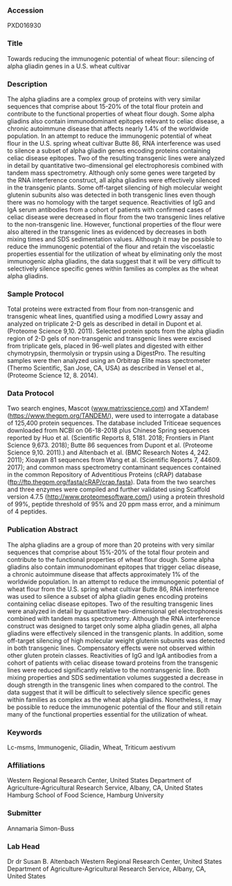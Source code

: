 ### Accession
PXD016930

### Title
Towards reducing the immunogenic potential of wheat flour: silencing of alpha gliadin genes in a U.S. wheat cultivar

### Description
The alpha gliadins are a complex group of proteins with very similar sequences that comprise about 15-20% of the total flour protein and contribute to the functional properties of wheat flour dough.  Some alpha gliadins also contain immunodominant epitopes relevant to celiac disease, a chronic autoimmune disease that affects nearly 1.4% of the worldwide population. In an attempt to reduce the immunogenic potential of wheat flour in the U.S. spring wheat cultivar Butte 86, RNA interference was used to silence a subset of alpha gliadin genes encoding proteins containing celiac disease epitopes. Two of the resulting transgenic lines were analyzed in detail by quantitative two-dimensional gel electrophoresis combined with tandem mass spectrometry. Although only some genes were targeted by the RNA interference construct, all alpha gliadins were effectively silenced in the transgenic plants. Some off-target silencing of high molecular weight glutenin subunits also was detected in both transgenic lines even though there was no homology with the target sequence. Reactivities of IgG and IgA serum antibodies from a cohort of patients with confirmed cases of celiac disease were decreased in flour from the two transgenic lines relative to the non-transgenic line. However, functional properties of the flour were also altered in the transgenic lines as evidenced by decreases in both mixing times and SDS sedimentation values. Although it may be possible to reduce the immunogenic potential of the flour and retain the viscoelastic properties essential for the utilization of wheat by eliminating only the most immunogenic alpha gliadins, the data suggest that it will be very difficult to selectively silence specific genes within families as complex as the wheat alpha gliadins.

### Sample Protocol
Total proteins were extracted from flour from non-transgenic and transgenic wheat lines, quantified using a modified Lowry assay and analyzed on triplicate 2-D gels as described in detail in Dupont et al. (Proteome Science 9,10. 2011). Selected protein spots from the alpha gliadin region of 2-D gels of non-transgenic and transgenic lines were excised from triplicate gels, placed in 96-well plates and digested with either chymotrypsin, thermolysin or trypsin using a DigestPro. The resulting samples were then analyzed using an Orbitrap Elite mass spectrometer (Thermo Scientific, San Jose, CA, USA) as described in Vensel et al., (Proteome Science 12, 8. 2014).

### Data Protocol
Two search engines, Mascot (www.matrixscience.com) and XTandem! (https://www.thegpm.org/TANDEM/), were used to interrogate a database of 125,400 protein sequences. The database included Triticeae sequences downloaded from NCBI on 06-18-2018 plus Chinese Spring sequences reported by Huo et al. (Scientific Reports 8, 5181. 2018; Frontiers in Plant Science 9,673. 2018); Butte 86 sequences from Dupont et al. (Proteome Science 9,10. 2011).) and Altenbach et al. (BMC Research Notes 4, 242. 2011); Xioayan 81 sequences from Wang et al. (Scientific Reports 7, 44609. 2017); and common mass spectrometry contaminant sequences contained in the common Repository of Adventitious Proteins (cRAP) database (ftp://ftp.thegpm.org/fasta/cRAP/crap.fasta). Data from the two searches and three enzymes were compiled and further validated using Scaffold version 4.7.5 (http://www.proteomesoftware.com/) using a protein threshold of 99%, peptide threshold of  95% and 20 ppm mass error, and a minimum of 4 peptides.

### Publication Abstract
The alpha gliadins are a group of more than 20 proteins with very similar sequences that comprise about 15%-20% of the total flour protein and contribute to the functional properties of wheat flour dough. Some alpha gliadins also contain immunodominant epitopes that trigger celiac disease, a chronic autoimmune disease that affects approximately 1% of the worldwide population. In an attempt to reduce the immunogenic potential of wheat flour from the U.S. spring wheat cultivar Butte 86, RNA interference was used to silence a subset of alpha gliadin genes encoding proteins containing celiac disease epitopes. Two of the resulting transgenic lines were analyzed in detail by quantitative two-dimensional gel electrophoresis combined with tandem mass spectrometry. Although the RNA interference construct was designed to target only some alpha gliadin genes, all alpha gliadins were effectively silenced in the transgenic plants. In addition, some off-target silencing of high molecular weight glutenin subunits was detected in both transgenic lines. Compensatory effects were not observed within other gluten protein classes. Reactivities of IgG and IgA antibodies from a cohort of patients with celiac disease toward proteins from the transgenic lines were reduced significantly relative to the nontransgenic line. Both mixing properties and SDS sedimentation volumes suggested a decrease in dough strength in the transgenic lines when compared to the control. The data suggest that it will be difficult to selectively silence specific genes within families as complex as the wheat alpha gliadins. Nonetheless, it may be possible to reduce the immunogenic potential of the flour and still retain many of the functional properties essential for the utilization of wheat.

### Keywords
Lc-msms, Immunogenic, Gliadin, Wheat, Triticum aestivum

### Affiliations
Western Regional Research Center, United States Department of Agriculture-Agricultural Research Service, Albany, CA, United States
Hamburg School of Food Science, Hamburg University

### Submitter
Annamaria Simon-Buss

### Lab Head
Dr dr Susan B. Altenbach
Western Regional Research Center, United States Department of Agriculture-Agricultural Research Service, Albany, CA, United States


